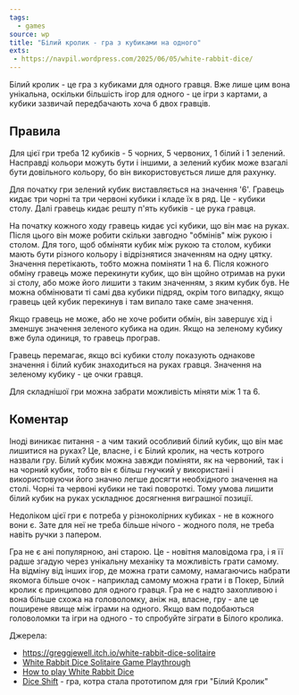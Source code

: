 ```yaml
---
tags:
  - games
source: wp
title: "Білий кролик - гра з кубиками на одного" 
exts:
 - https://navpil.wordpress.com/2025/06/05/white-rabbit-dice/
---
```

Білий кролик - це гра з кубиками для одного гравця. Вже лише цим вона унікальна, оскільки більшість ігор для одного - це ігри з картами, а кубики зазвичай передбачають хоча б двох гравців. 

## Правила

Для цієї гри треба 12 кубиків - 5 чорних, 5 червоних, 1 білий і 1 зелений. Насправді кольори можуть бути і іншими, а зелений кубик може взагалі бути довільного кольору, бо він використовується лише для рахунку.

Для початку гри зелений кубик виставляється на значення '6'. Гравець кидає три чорні та три червоні кубики і кладе їх в ряд. Це - кубики столу. Далі гравець кидає решту п'ять кубиків - це рука гравця.

На початку кожного ходу гравець кидає усі кубики, що він має на руках. Після цього він може робити скільки завгодно "обмінів" між рукою і столом. Для того, щоб обміняти кубик між рукою та столом, кубики мають бути різного кольору і відрізнятися значенням на одну цятку. Значення перетікають, тобто можна поміняти 1 на 6. Після кожного обміну гравець може перекинути кубик, що він щойно отримав на руки зі столу, або може його лишити з таким значенням, з яким кубик був. Не можна обмінювати ті самі два кубики підряд, окрім того випадку, якщо гравець цей кубик перекинув і там випало таке саме значення.

Якщо гравець не може, або не хоче робити обмін, він завершує хід і зменшує значення зеленого кубика на один. Якщо на зеленому кубику вже була одиниця, то гравець програв.

Гравець перемагає, якщо всі кубики столу показують однакове значення і білий кубик знаходиться на руках гравця. Значення на зеленому кубику - це очки гравця.

Для складнішої гри можна забрати можливість міняти між 1 та 6.

## Коментар

Іноді виникає питання - а чим такий особливий білий кубик, що він має лишитися на руках? Це, власне, і є Білий кролик, на честь котрого назвали гру. Білий кубик можна завжди поміняти, як на червоний, так і на чорний кубик, тобто він є більш гнучкий у використані і використовуючи його значно легше досягти необхідного значення на столі. Чорні та червоні кубики не такі повороткі. Тому умова лишити білий кубик на руках ускладнює досягнення виграшної позиції.

Недоліком цієї гри є потреба у різноколірних кубиках - не в кожного вони є. Зате для неї не треба більше нічого - жодного поля, не треба навіть ручки з папером. 

[//]: # (В грі можна використовувати декілька трюків, котрі можуть здаватися шахраюваням. Наприклад зворотний обмін в грі заборонений, зате можна зробити подвійний зворотний обмін. Що я маю на увазі? Обмінювати два кубики підряд заборонено - наприклад не можна поміняти чорну 5 з руки на червону 4 зі столу, а потім знову поміняти ті ж два кубики і отримати 5 на руки назад. Навіщо це взагалі робити, спитаєте ви? Якщо у вас на руках чорна 5, яка вам не підходить, і ви її хочете перекинути, то така маніпуляція - зворотний обмін - дозволила б перекинути чорну п'ятірку. Відповідно це заборонено. Але "подвійний зворотний обмін" не заборонений. Тобто якщо ми маємо на руках чорну п'ятірку &#40;Ч5&#41; і червону &#40;руду&#41; одиницю &#40;Р1&#41;, які ми хочемо перекинути - ми можемо зробити наступні обміни: Ч5 на Р4, Р1 на Ч2, Р4 на Ч5 &#40;зворотний обмін&#41; і перекидаємо Ч5, Ч2 на Р1 &#40;другий зворотний обмін&#41; і перекидаємо Р1. )

[//]: # (Ви можете дозволити подвійні зворотні обміни для спрощення собі життя - швидше всього так і треба грати і це - не єдиний трюк у цій грі. А можете дещо змінити механіку гри, так як це роблю я - кубики після обміну, якщо їх не перекидають, ніби прилипають до кубика столу і лишаються на столі. Вони досі вважаються кубиками руки, але їх не можна використати для обміну з кубиком, до якого вони прилипли. Таким чином заборонені не лише подвійні зворотні обміни, але і потрійні зворотні обміни та й будь-які зворотні обміни. Зрозуміло що на початку ходу усі прилиплі кубики беруться в руки та перекидаються. Те, що вони прилипли до іншого кубика - лише спосіб позначення з яким кубиком його не можна обмінювати. )

Гра не є ані популярною, ані старою. Це - новітня маловідома гра, і я її радше згадую через унікальну механіку та можливість грати самому. На відміну від інших ігор, де можна грати самому, намагаючись набрати якомога більше очок - наприклад самому можна грати і в Покер, Білий кролик є принципово для одного гравця. Гра не є надто захопливою і вона більше схожа на головоломку, аніж на, власне, гру - але це поширене явище між іграми на одного. Якщо вам подобаються головоломки та ігри на одного - то спробуйте зіграти в Білого кролика.

Джерела: 

 - https://greggjewell.itch.io/white-rabbit-dice-solitaire
 - [White Rabbit Dice Solitaire Game Playthrough](https://www.youtube.com/watch?v=drNSjxlvXLo)
 - [How to play White Rabbit Dice](https://www.youtube.com/watch?v=fgWJn-CIbNk)
 - [Dice Shift](https://boardgamegeek.com/boardgame/62787/dice-shift) - гра, котра стала прототипом для гри "Білий Кролик"
